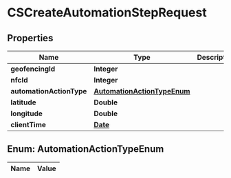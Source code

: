 
# CSCreateAutomationStepRequest

## Properties
Name | Type | Description | Notes
------------ | ------------- | ------------- | -------------
**geofencingId** | **Integer** |  |  [optional]
**nfcId** | **Integer** |  |  [optional]
**automationActionType** | [**AutomationActionTypeEnum**](#AutomationActionTypeEnum) |  |  [optional]
**latitude** | **Double** |  |  [optional]
**longitude** | **Double** |  |  [optional]
**clientTime** | [**Date**](Date.md) |  |  [optional]


<a name="AutomationActionTypeEnum"></a>
## Enum: AutomationActionTypeEnum
Name | Value
---- | -----



